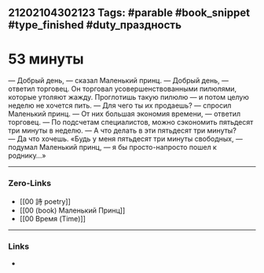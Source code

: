 21202104302123
Tags: #parable #book_snippet #type_finished #duty_праздность
---
# 53 минуты

— Добрый день, — сказал Маленький принц.
— Добрый день, — ответил торговец.
     Он торговал усовершенствованными пилюлями, которые утоляют жажду. Проглотишь такую пилюлю — и потом целую неделю не хочется пить.
— Для чего ты их продаешь? — спросил Маленький принц.
— От них большая экономия времени, — ответил торговец. — По подсчетам специалистов, можно сэкономить пятьдесят три минуты в неделю.
— А что делать в эти пятьдесят три минуты?
— Да что хочешь.
    «Будь у меня пятьдесят три минуты свободных, — подумал Маленький принц, — я бы просто-напросто пошел к роднику…»

---
### Zero-Links
- [[00 詩 poetry]]
- [[00 (book) Маленький Принц]]
- [[00 Время (Time)]]
---
### Links
-